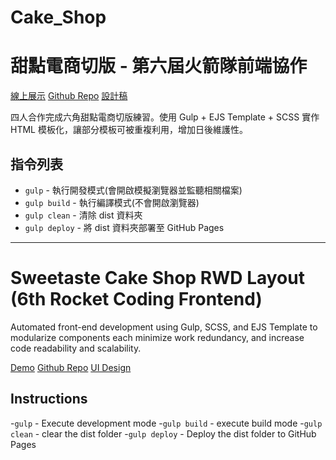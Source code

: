 # Cake_Shop


# 甜點電商切版 - 第六屆火箭隊前端協作
[線上展示](https://williamafil.github.io/cake_shop/dist/product.html)
[Github Repo](https://github.com/williamafil/cake_shop/tree/main/dist)
[設計稿](https://xd.adobe.com/spec/934efdb7-a7e4-47d5-572e-efece0914f62-e57f/)

四人合作完成六角甜點電商切版練習。使用 Gulp + EJS Template + SCSS 實作 HTML 模板化，讓部分模板可被重複利用，增加日後維護性。

## 指令列表

- `gulp` - 執行開發模式(會開啟模擬瀏覽器並監聽相關檔案)
- `gulp build` - 執行編譯模式(不會開啟瀏覽器)
- `gulp clean` - 清除 dist 資料夾
- `gulp deploy` - 將 dist 資料夾部署至 GitHub Pages

---

# Sweetaste Cake Shop RWD Layout (6th Rocket Coding Frontend)
Automated front-end development using Gulp, SCSS, and EJS Template to modularize components each minimize work redundancy, and increase code readability and scalability.  

[Demo](https://williamafil.github.io/cake_shop/dist/product.html)
[Github Repo](https://github.com/williamafil/cake_shop/tree/main/dist)
[UI Design](https://xd.adobe.com/spec/934efdb7-a7e4-47d5-572e-efece0914f62-e57f/)


## Instructions
-`gulp` - Execute development mode
-`gulp build` - execute build mode 
-`gulp clean` - clear the dist folder
-`gulp deploy` - Deploy the dist folder to GitHub Pages

